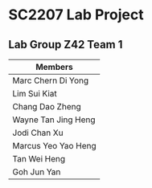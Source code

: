 # SC2207 Lab Project
## Lab Group Z42 Team 1

| Members               | 
| --------------------- | 
| Marc Chern Di Yong    | 
| Lim Sui Kiat          |
| Chang Dao Zheng       |
| Wayne Tan Jing Heng   |
| Jodi Chan Xu          |
| Marcus Yeo Yao Heng   |
| Tan Wei Heng          |
| Goh Jun Yan           |